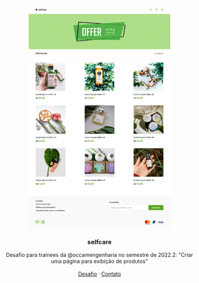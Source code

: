 <br />
<p align="center">
 
   <img src="design/desktop.png" width="380" height="600">


  <h3 align="center">selfcare</h3>

  <p align="center">
   Desafio para trainees da @occamengenharia no semestre de 2022.2:
    "Criar uma página para exibição de produtos"
       <br />
    <br />
    <a href="https://github.com/thaysagomes/selfcare">Desafio</a>
    ·
    <a href="https://www.linkedin.com/in/tcgms/">Contato</a>
  </p>
</p>
